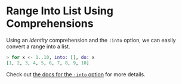 # Range Into List Using Comprehensions

Using an _identity_ comprehension and the `:into` option, we can easily
convert a range into a list.

```elixir
> for x <- 1..10, into: [], do: x
[1, 2, 3, 4, 5, 6, 7, 8, 9, 10]
```

Check out [the docs for the `:into`
option](http://elixir-lang.org/getting-started/comprehensions.html#the-into-option)
for more details.
